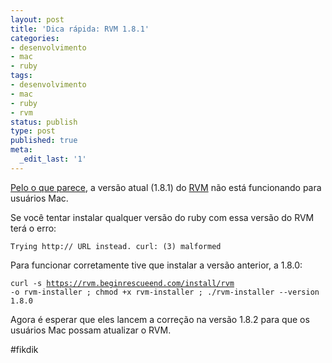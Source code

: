 ```yaml
---
layout: post
title: 'Dica rápida: RVM 1.8.1'
categories:
- desenvolvimento
- mac
- ruby
tags:
- desenvolvimento
- mac
- ruby
- rvm
status: publish
type: post
published: true
meta:
  _edit_last: '1'
---
```

<a href="https://github.com/wayneeseguin/rvm/issues/403">Pelo o que parece</a>, a versão atual (1.8.1) do <a href="https://rvm.beginrescueend.com/">RVM</a> não está funcionando para usuários Mac.

Se você tentar instalar qualquer versão do ruby com essa versão do RVM terá o erro:

<code>Trying http:// URL instead.
curl: (3) malformed</code>

Para funcionar corretamente tive que instalar a versão anterior, a 1.8.0:

<code>curl -s https://rvm.beginrescueend.com/install/rvm -o rvm-installer ; chmod +x rvm-installer ; ./rvm-installer --version 1.8.0</code>

Agora é esperar que eles lancem a correção na versão 1.8.2 para que os usuários Mac possam atualizar o RVM.

#fikdik
